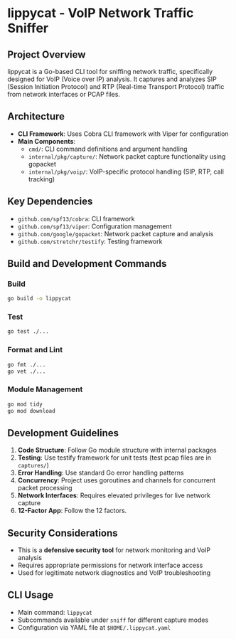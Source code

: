 # lippycat - VoIP Network Traffic Sniffer

## Project Overview
lippycat is a Go-based CLI tool for sniffing network traffic, specifically designed for VoIP (Voice over IP) analysis. It captures and analyzes SIP (Session Initiation Protocol) and RTP (Real-time Transport Protocol) traffic from network interfaces or PCAP files.

## Architecture
- **CLI Framework**: Uses Cobra CLI framework with Viper for configuration
- **Main Components**:
  - `cmd/`: CLI command definitions and argument handling
  - `internal/pkg/capture/`: Network packet capture functionality using gopacket
  - `internal/pkg/voip/`: VoIP-specific protocol handling (SIP, RTP, call tracking)

## Key Dependencies
- `github.com/spf13/cobra`: CLI framework
- `github.com/spf13/viper`: Configuration management
- `github.com/google/gopacket`: Network packet capture and analysis
- `github.com/stretchr/testify`: Testing framework

## Build and Development Commands

### Build
```bash
go build -o lippycat
```

### Test
```bash
go test ./...
```

### Format and Lint
```bash
go fmt ./...
go vet ./...
```

### Module Management
```bash
go mod tidy
go mod download
```

## Development Guidelines

1. **Code Structure**: Follow Go module structure with internal packages
2. **Testing**: Use testify framework for unit tests (test pcap files are in `captures/`)
3. **Error Handling**: Use standard Go error handling patterns
4. **Concurrency**: Project uses goroutines and channels for concurrent packet processing
5. **Network Interfaces**: Requires elevated privileges for live network capture
6. **12-Factor App**: Follow the 12 factors.

## Security Considerations
- This is a **defensive security tool** for network monitoring and VoIP analysis
- Requires appropriate permissions for network interface access
- Used for legitimate network diagnostics and VoIP troubleshooting

## CLI Usage
- Main command: `lippycat`
- Subcommands available under `sniff` for different capture modes
- Configuration via YAML file at `$HOME/.lippycat.yaml`
